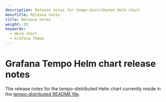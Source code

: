 ```yaml
---
description: Release notes for tempo-distributed Helm chart
menuTitle: Release notes
title: Release notes
weight: 20
keywords:
  - Helm chart
  - Grafana Tempo
---
```


# Grafana Tempo Helm chart release notes

<!-- 
Helm chart release notes currently live in the helm-charts repo. 
Use this short code if or when the release notes are moved to live with the doc in the tempo repo. 
{{< section menuTitle="true" >}} 
-->

The release notes for the tempo-distributed Helm chart currently reside in the [tempo-distributed README file](https://github.com/grafana/helm-charts/blob/main/charts/tempo-distributed/README.md).

